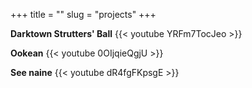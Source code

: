 +++
title = ""
slug = "projects"
+++

**Darktown Strutters' Ball**
{{< youtube YRFm7TocJeo >}}

**Ookean**
{{< youtube 0OIjqieQgjU >}}
  
**See naine**
{{< youtube dR4fgFKpsgE >}}


